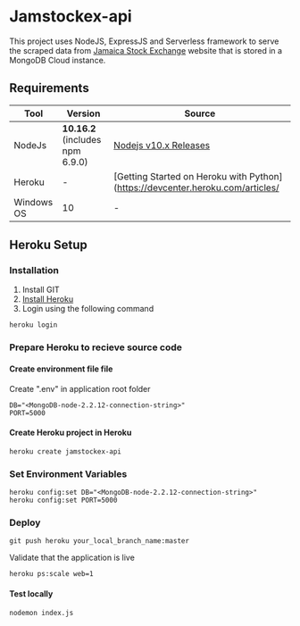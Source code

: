 # Jamstockex-api
  This project uses NodeJS, ExpressJS and Serverless framework to serve the scraped data from  [Jamaica Stock Exchange](https://www.jamstockex.com/)  website that is stored in a MongoDB Cloud instance.


## Requirements  
Tool | Version  | Source |  
--- | --- | --- |  
NodeJs | **10.16.2** (includes npm 6.9.0) | [Nodejs v10.x Releases](https://nodejs.org/dist/latest-v10.x/) | 
Heroku|-|[Getting Started on Heroku with Python](https://devcenter.heroku.com/articles/ |getting-started-with-python)|
Windows OS| 10 | - | 


## Heroku Setup

### Installation
1. Install GIT
2. [Install Heroku](https://devcenter.heroku.com/articles/getting-started-with-python#set-up)
3. Login using the following command
```shell script
heroku login
```

### Prepare Heroku to recieve source code

#### Create environment file file
Create ".env" in application root folder
```.env
DB="<MongoDB-node-2.2.12-connection-string>"
PORT=5000
```

#### Create Heroku project in Heroku
```shell script
heroku create jamstockex-api
```

### Set Environment Variables
```shell script
heroku config:set DB="<MongoDB-node-2.2.12-connection-string>"
heroku config:set PORT=5000
```

### Deploy 
```shell script
git push heroku your_local_branch_name:master
```
Validate that the application is live
```shell script
heroku ps:scale web=1
```
#### Test locally
```shell script
nodemon index.js
```